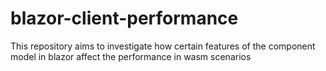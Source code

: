 # blazor-client-performance
This repository aims to investigate how certain features of the component model in blazor affect the performance in wasm scenarios
